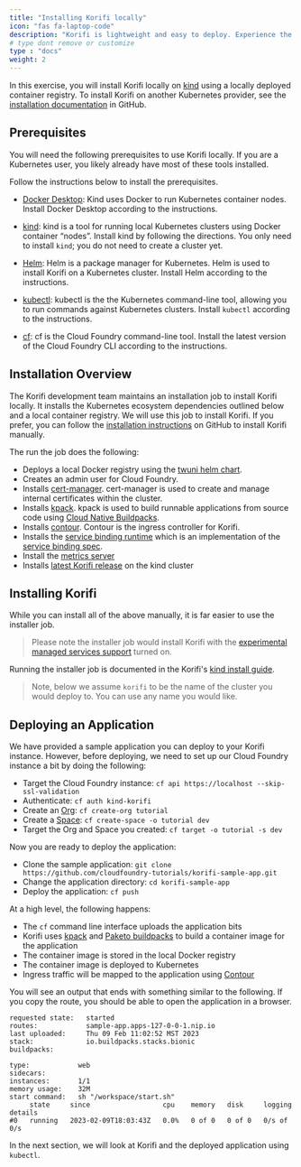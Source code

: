 ```yaml
---
title: "Installing Korifi locally"
icon: "fas fa-laptop-code" 
description: "Korifi is lightweight and easy to deploy. Experience the power and simplicity of Korifi by installing it locally on Kubernetes using Kind."
# type dont remove or customize
type : "docs"
weight: 2 
---
```


In this exercise, you will install Korifi locally on [kind](https://kind.sigs.k8s.io) using a locally deployed container registry. To install Korifi on another Kubernetes provider, see the [installation documentation](https://github.com/cloudfoundry/korifi/blob/main/INSTALL.md) in GitHub.

## Prerequisites

You will need the following prerequisites to use Korifi locally. If you are a Kubernetes user, you likely already have most of these tools installed.

Follow the instructions below to install the prerequisites.

* [Docker Desktop](https://docs.docker.com/desktop/): Kind uses Docker to run Kubernetes container nodes. Install Docker Desktop according to the instructions.

* [kind](https://kind.sigs.k8s.io/docs/user/quick-start#installation): kind is a tool for running local Kubernetes clusters using Docker container “nodes”. Install kind by following the directions. You only need to install `kind`; you do not need to create a cluster yet.

* [Helm](https://helm.sh/docs/intro/install/): Helm is a package manager for Kubernetes. Helm is used to install Korifi on a Kubernetes cluster. Install Helm according to the instructions.

* [kubectl](https://kubernetes.io/docs/tasks/tools/): kubectl is the the Kubernetes command-line tool, allowing you to run commands against Kubernetes clusters. Install `kubectl` according to the instructions.

* [cf](https://github.com/cloudfoundry/cli/wiki/V8-CLI-Installation-Guide): cf is the Cloud Foundry command-line tool. Install the latest version of the Cloud Foundry CLI according to the instructions.

## Installation Overview

The Korifi development team maintains an installation job to install Korifi locally. It installs the Kubernetes ecosystem dependencies outlined below and a local container registry. We will use this job to install Korifi. If you prefer, you can follow the [installation instructions](https://github.com/cloudfoundry/korifi/blob/main/INSTALL.kind.md) on GitHub to install Korifi manually.

The run the job does the following:

- Deploys a local Docker registry using the [twuni helm chart](https://github.com/twuni/docker-registry.helm).
- Creates an admin user for Cloud Foundry.
- Installs [cert-manager](https://github.com/cert-manager/cert-manager). cert-manager is used to create and manage internal certificates within the cluster.
- Installs [kpack](https://github.com/pivotal/kpack). kpack is used to build runnable applications from source code using [Cloud Native Buildpacks](https://buildpacks.io/).
- Installs [contour](https://projectcontour.io). Contour is the ingress controller for Korifi.
- Installs the [service binding runtime](https://github.com/servicebinding/runtime) which is an implementation of the [service binding spec](https://servicebinding.io/).
- Install the [metrics server](https://github.com/kubernetes-sigs/metrics-server)
- Installs [latest Korifi release](https://github.com/cloudfoundry/korifi/releases/latest) on the kind cluster

## Installing Korifi

While you can install all of the above manually, it is far easier to use the installer job.

> Please note the installer job would install Korifi with the [experimental managed services support](https://github.com/cloudfoundry/korifi/blob/7907864318aa6d22ed435ee72f74fb168995a841/helm/korifi/values.yaml#L148) turned on.

Running the installer job is documented in the Korifi's [kind install guide](https://github.com/cloudfoundry/korifi/blob/main/INSTALL.kind.md).

  > Note, below we assume `korifi` to be the name of the cluster you would deploy to. You can use any name you would like.

## Deploying an Application

We have provided a sample application you can deploy to your Korifi instance. However, before deploying, we need to set up our Cloud Foundry instance a bit by doing the following:

- Target the Cloud Foundry instance: `cf api https://localhost --skip-ssl-validation`
- Authenticate: `cf auth kind-korifi`
- Create an [Org](https://docs.cloudfoundry.org/concepts/roles.html#orgs): `cf create-org tutorial`
- Create a [Space](https://docs.cloudfoundry.org/concepts/roles.html#spaces): `cf create-space -o tutorial dev`
- Target the Org and Space you created: `cf target -o tutorial -s dev`

Now you are ready to deploy the application:

- Clone the sample application: `git clone https://github.com/cloudfoundry-tutorials/korifi-sample-app.git`
- Change the application directory: `cd korifi-sample-app`
- Deploy the application: `cf push`

At a high level, the following happens:

- The `cf` command line interface uploads the application bits
- Korifi uses [kpack](https://github.com/pivotal/kpack) and [Paketo buildpacks](https://paketo.io) to build a container image for the application
- The container image is stored in the local Docker registry
- The container image is deployed to Kubernetes
- Ingress traffic will be mapped to the application using [Contour](https://projectcontour.io)

You will see an output that ends with something similar to the following. If you copy the route, you should be able to open the application in a browser.

```
requested state:   started
routes:            sample-app.apps-127-0-0-1.nip.io
last uploaded:     Thu 09 Feb 11:02:52 MST 2023
stack:             io.buildpacks.stacks.bionic
buildpacks:        

type:            web
sidecars:        
instances:       1/1
memory usage:    32M
start command:   sh "/workspace/start.sh"
     state     since                  cpu    memory   disk     logging      details
#0   running   2023-02-09T18:03:43Z   0.0%   0 of 0   0 of 0   0/s of 0/s   
```

In the next section, we will look at Korifi and the deployed application using `kubectl`.




